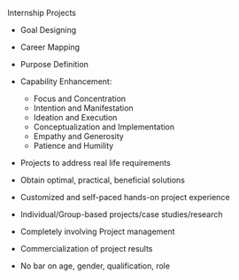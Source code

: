 Internship Projects

- Goal Designing
- Career Mapping
- Purpose Definition
- Capability Enhancement:
  - Focus and Concentration
  - Intention and Manifestation
  - Ideation and Execution
  - Conceptualization and Implementation
  - Empathy and Generosity
  - Patience and Humility 

-   Projects to address real life requirements
-   Obtain optimal, practical, beneficial solutions
-   Customized and self-paced hands-on project experience
-   Individual/Group-based projects/case studies/research
-   Completely involving Project management  
-   Commercialization of project results
-   No bar on age, gender, qualification, role 
